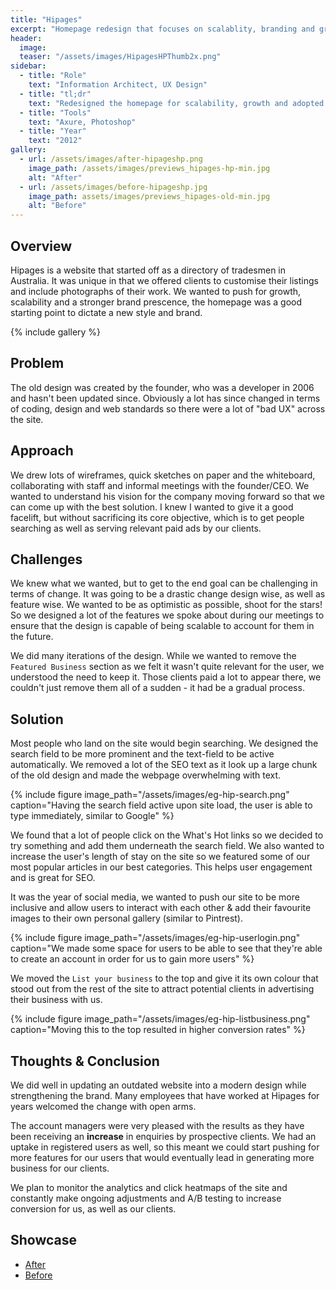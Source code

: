 ```yaml
---
title: "Hipages"
excerpt: "Homepage redesign that focuses on scalablity, branding and growth"
header:
  image:
  teaser: "/assets/images/HipagesHPThumb2x.png"
sidebar:
  - title: "Role"
    text: "Information Architect, UX Design"
  - title: "tl;dr"
    text: "Redesigned the homepage for scalability, growth and adopted UX best-practices. In doing so, we strengthend the brand while increasing revenue from an uptake in client enquiries."
  - title: "Tools"
    text: "Axure, Photoshop"
  - title: "Year"
    text: "2012"
gallery:
  - url: /assets/images/after-hipageshp.png
    image_path: /assets/images/previews_hipages-hp-min.jpg
    alt: "After"
  - url: /assets/images/before-hipageshp.jpg
    image_path: assets/images/previews_hipages-old-min.jpg
    alt: "Before"
---
```


## Overview
Hipages is a website that started off as a directory of tradesmen in Australia. It was unique in that we offered clients to customise their listings and include photographs of their work. We wanted to push for growth, scalability and a stronger brand prescence, the homepage was a good starting point to dictate a new style and brand.

{% include gallery %}

## Problem
The old design was created by the founder, who was a developer in 2006 and hasn't been updated since. Obviously a lot has since changed in terms of coding, design and web standards so there were a lot of "bad UX" across the site.

## Approach
We drew lots of wireframes, quick sketches on paper and the whiteboard, collaborating with staff and informal meetings with the founder/CEO. We wanted to understand his vision for the company moving forward so that we can come up with the best solution. I knew I wanted to give it a good facelift, but without sacrificing its core objective, which is to get people searching as well as serving relevant paid ads by our clients.

## Challenges
We knew what we wanted, but to get to the end goal can be challenging in terms of change. It was going to be a drastic change design wise, as well as feature wise. We wanted to be as optimistic as possible, shoot for the stars! So we designed a lot of the features we spoke about during our meetings to ensure that the design is capable of being scalable to account for them in the future.

We did many iterations of the design. While we wanted to remove the `Featured Business` section as we felt it wasn't quite relevant for the user, we understood the need to keep it. Those clients paid a lot to appear there, we couldn't just remove them all of a sudden - it had be a gradual process. 

## Solution
Most people who land on the site would begin searching. We designed the search field to be more prominent and the text-field to be active automatically. We removed a lot of the SEO text as it look up a large chunk of the old design and made the webpage overwhelming with text.

{% include figure image_path="/assets/images/eg-hip-search.png" caption="Having the search field active upon site load, the user is able to type immediately, similar to Google" %}

We found that a lot of people click on the What's Hot links so we decided to try something and add them underneath the search field. We also wanted to increase the user's length of stay on the site so we featured some of our most popular articles in our best categories. This helps user engagement and is great for SEO.

It was the year of social media, we wanted to push our site to be more inclusive and allow users to interact with each other & add their favourite images to their own personal gallery (similar to Pintrest).

{% include figure image_path="/assets/images/eg-hip-userlogin.png" caption="We made some space for users to be able to see that they're able to create an account in order for us to gain more users" %}

We moved the `List your business` to the top and give it its own colour that stood out from the rest of the site to attract potential clients in advertising their business with us.

{% include figure image_path="/assets/images/eg-hip-listbusiness.png" caption="Moving this to the top resulted in higher conversion rates" %}

## Thoughts & Conclusion
We did well in updating an outdated website into a modern design while strengthening the brand. Many employees that have worked at Hipages for years welcomed the change with open arms.

The account managers were very pleased with the results as they have been receiving an **increase** in enquiries by prospective clients. We had an uptake in registered users as well, so this meant we could start pushing for more features for our users that would eventually lead in generating more business for our clients.

We plan to monitor the analytics and click heatmaps of the site and constantly make ongoing adjustments and A/B testing to increase conversion for us, as well as our clients.

## Showcase
<ul>
  <li><a href="http://bit.ly/2lZxraz" target="_blank">After</a></li>
  <li><a href="http://bit.ly/2lJjSMg" target="_blank">Before</a></li>
</ul>
